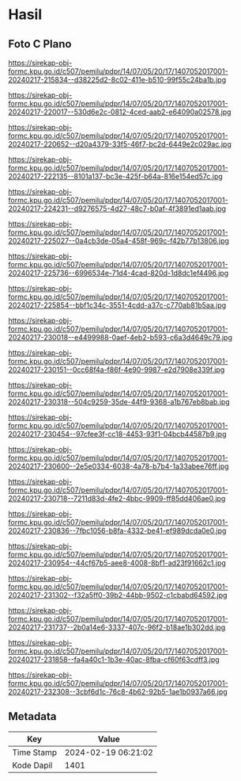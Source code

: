 # Hasil

## Foto C Plano

https://sirekap-obj-formc.kpu.go.id/c507/pemilu/pdpr/14/07/05/20/17/1407052017001-20240217-215834--d38225d2-8c02-411e-b510-99f55c24ba1b.jpg

https://sirekap-obj-formc.kpu.go.id/c507/pemilu/pdpr/14/07/05/20/17/1407052017001-20240217-220017--530d6e2c-0812-4ced-aab2-e64090a02578.jpg

https://sirekap-obj-formc.kpu.go.id/c507/pemilu/pdpr/14/07/05/20/17/1407052017001-20240217-220652--d20a4379-33f5-46f7-bc2d-6449e2c029ac.jpg

https://sirekap-obj-formc.kpu.go.id/c507/pemilu/pdpr/14/07/05/20/17/1407052017001-20240217-222135--8101a137-bc3e-425f-b64a-816e154ed57c.jpg

https://sirekap-obj-formc.kpu.go.id/c507/pemilu/pdpr/14/07/05/20/17/1407052017001-20240217-224231--d9276575-4d27-48c7-b0af-4f3891ed1aab.jpg

https://sirekap-obj-formc.kpu.go.id/c507/pemilu/pdpr/14/07/05/20/17/1407052017001-20240217-225027--0a4cb3de-05a4-458f-969c-f42b77b13806.jpg

https://sirekap-obj-formc.kpu.go.id/c507/pemilu/pdpr/14/07/05/20/17/1407052017001-20240217-225736--6996534e-71d4-4cad-820d-1d8dc1ef4496.jpg

https://sirekap-obj-formc.kpu.go.id/c507/pemilu/pdpr/14/07/05/20/17/1407052017001-20240217-225854--bbf1c34c-3551-4cdd-a37c-c770ab81b5aa.jpg

https://sirekap-obj-formc.kpu.go.id/c507/pemilu/pdpr/14/07/05/20/17/1407052017001-20240217-230018--e4499988-0aef-4eb2-b593-c6a3d4649c79.jpg

https://sirekap-obj-formc.kpu.go.id/c507/pemilu/pdpr/14/07/05/20/17/1407052017001-20240217-230151--0cc68f4a-f86f-4e90-9987-e2d7908e339f.jpg

https://sirekap-obj-formc.kpu.go.id/c507/pemilu/pdpr/14/07/05/20/17/1407052017001-20240217-230318--504c9259-35de-44f9-9368-a1b767eb8bab.jpg

https://sirekap-obj-formc.kpu.go.id/c507/pemilu/pdpr/14/07/05/20/17/1407052017001-20240217-230454--97cfee3f-cc18-4453-93f1-04bcb44587b9.jpg

https://sirekap-obj-formc.kpu.go.id/c507/pemilu/pdpr/14/07/05/20/17/1407052017001-20240217-230600--2e5e0334-6038-4a78-b7b4-1a33abee76ff.jpg

https://sirekap-obj-formc.kpu.go.id/c507/pemilu/pdpr/14/07/05/20/17/1407052017001-20240217-230718--7211d83d-4fe2-4bbc-9909-ff85dd406ae0.jpg

https://sirekap-obj-formc.kpu.go.id/c507/pemilu/pdpr/14/07/05/20/17/1407052017001-20240217-230836--7fbc1056-b8fa-4332-be41-ef989dcda0e0.jpg

https://sirekap-obj-formc.kpu.go.id/c507/pemilu/pdpr/14/07/05/20/17/1407052017001-20240217-230954--44cf67b5-aee8-4008-8bf1-ad23f91662c1.jpg

https://sirekap-obj-formc.kpu.go.id/c507/pemilu/pdpr/14/07/05/20/17/1407052017001-20240217-231302--f32a5ff0-39b2-44bb-9502-c1cbabd64592.jpg

https://sirekap-obj-formc.kpu.go.id/c507/pemilu/pdpr/14/07/05/20/17/1407052017001-20240217-231737--2b0a14e6-3337-407c-96f2-b18ae1b302dd.jpg

https://sirekap-obj-formc.kpu.go.id/c507/pemilu/pdpr/14/07/05/20/17/1407052017001-20240217-231858--fa4a40c1-1b3e-40ac-8fba-cf60f63cdff3.jpg

https://sirekap-obj-formc.kpu.go.id/c507/pemilu/pdpr/14/07/05/20/17/1407052017001-20240217-232308--3cbf6d1c-76c8-4b62-92b5-1ae1b0937a66.jpg


## Metadata

| Key        | Value               |
| ---------- | ------------------- |
| Time Stamp | 2024-02-19 06:21:02 |
| Kode Dapil | 1401                |



